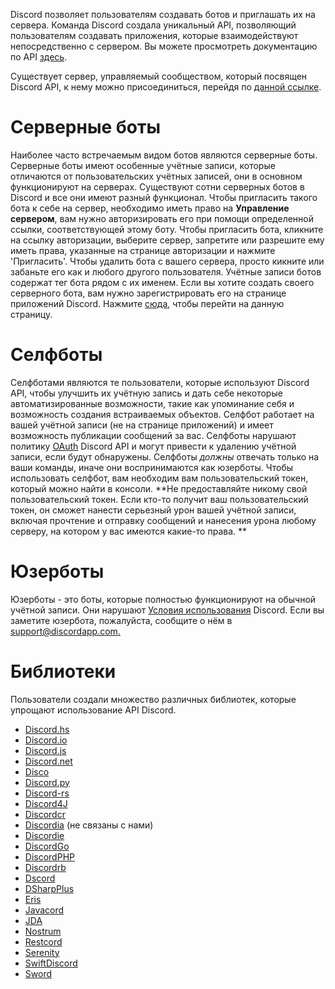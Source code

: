 <!-- TITLE: Боты -->
<!-- SUBTITLE: Информация о различных библиотеках для ботов Discord -->

Discord позволяет пользователям создавать ботов и приглашать их на сервера. Команда Discord создала уникальный API, позволяющий пользователям создавать приложения, которые взаимодействуют непосредственно с сервером. Вы можете просмотреть документацию по API [здесь](https://discordapp.com/developers/docs/intro). 

Существует сервер, управляемый сообществом, который посвящен Discord API, к нему можно присоединиться, перейдя по [данной ссылке](http://discord.gg/discord-api).

# Серверные боты
Наиболее часто встречаемым видом ботов являются серверные боты. Серверные боты имеют особенные учётные записи, которые отличаются от пользовательских учётных записей, они в основном функционируют на серверах. Существуют сотни серверных ботов в Discord и все они имеют разный функционал. Чтобы пригласить такого бота к себе на сервер, необходимо иметь право на **Управление сервером**, вам нужно авторизировать его при помощи определенной ссылки, соответствующей этому боту. Чтобы пригласить бота, кликните на ссылку авторизации, выберите сервер, запретите или разрешите ему иметь права, указанные на странице авторизации и нажмите 'Пригласить'. Чтобы удалить бота с вашего сервера, просто кикните или забаньте его как и любого другого пользователя. Учётные записи ботов содержат тег бота рядом с их именем. Если вы хотите создать своего серверного бота, вам нужно зарегистрировать его на странице приложений Discord. Нажмите [сюда](https://discordapp.com/developers/applications/me), чтобы перейти на данную страницу.

# Селфботы
Селфботами являются те пользователи, которые используют Discord API, чтобы улучшить их учётную запись и дать себе некоторые автоматизированные возможности, такие как упоминание себя и возможность создания встраиваемых объектов. Селфбот работает на вашей учётной записи (не на странице приложений) и имеет возможность публикации сообщений за вас. Селфботы нарушают политику [OAuth](https://discordapp.com/developers/docs/topics/oauth2#bot-vs-user-accounts) Discord API и могут привести к удалению учётной записи, если будут обнаружены. Селфботы *должны* отвечать только на ваши команды, иначе они воспринимаются как юзерботы. Чтобы использовать селфбот, вам необходим вам пользовательский токен, который можно найти в консоли. **Не предоставляйте никому свой пользовательский токен. Если кто-то получит ваш пользовательский токен, он сможет нанести серьезный урон вашей учётной записи, включая прочтение и отправку сообщений и нанесения урона любому серверу, на котором у вас имеются какие-то права. **
# Юзерботы
Юзерботы - это боты, которые полностью функционируют на обычной учётной записи. Они нарушают [Условия использования](https://discordapp.com/terms) Discord. Если вы заметите юзербота, пожалуйста, сообщите о нём в [support@discordapp.com.](mailto:support@discordapp.com) 
# Библиотеки
Пользователи создали множество различных библиотек, которые упрощают использование API Discord.

* [Discord.hs](https://gitlab.com/jkoike/Discord.hs)
* [Discord.io](https://github.com/izy521/discord.io)
* [Discord.js](https://github.com/hydrabolt/discord.js)
* [Discord.net](https://github.com/RogueException/Discord.Net)
* [Disco](https://github.com/b1naryth1ef/disco)
* [Discord.py](https://github.com/Rapptz/discord.py)
* [Discord-rs](https://github.com/SpaceManiac/discord-rs)
* [Discord4J](https://github.com/austinv11/Discord4J)
* [Discordcr](https://github.com/meew0/discordcr)
* [Discordia](https://github.com/SinisterRectus/Discordia) (не связаны с нами)
* [Discordie](https://github.com/qeled/discordie)
* [DiscordGo](https://github.com/bwmarrin/discordgo)
* [DiscordPHP](https://github.com/teamreflex/DiscordPHP)
* [Discordrb](https://github.com/meew0/discordrb)
* [Dscord](https://github.com/b1naryth1ef/dscord)
* [DSharpPlus](https://github.com/NaamloosDT/DSharpPlus)
* [Eris](https://github.com/abalabahaha/eris)
* [Javacord](https://github.com/BtoBastian/Javacord)
* [JDA](https://github.com/DV8FromTheWorld/JDA)
* [Nostrum](https://github.com/Kraigie/nostrum)
* [Restcord](https://github.com/restcord/restcord)
* [Serenity](https://github.com/zeyla/serenity)
* [SwiftDiscord](https://github.com/nuclearace/SwiftDiscord)
* [Sword](https://github.com/Azoy/Sword)
